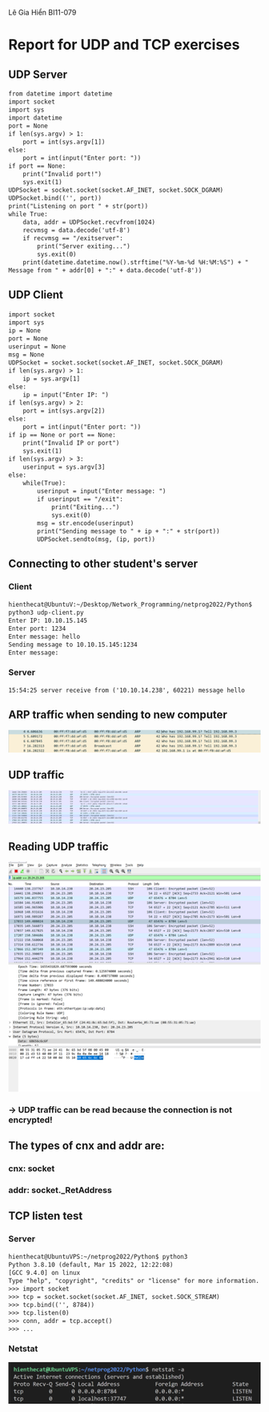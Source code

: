 Lê Gia Hiển BI11-079
# Report for UDP and TCP exercises
## UDP Server
```
from datetime import datetime
import socket
import sys
import datetime
port = None
if len(sys.argv) > 1:
    port = int(sys.argv[1])
else:
    port = int(input("Enter port: "))
if port == None:
    print("Invalid port!")
    sys.exit(1)
UDPSocket = socket.socket(socket.AF_INET, socket.SOCK_DGRAM)
UDPSocket.bind(('', port))
print("Listening on port " + str(port))
while True:
    data, addr = UDPSocket.recvfrom(1024)
    recvmsg = data.decode('utf-8')
    if recvmsg == "/exitserver":
        print("Server exiting...")
        sys.exit(0)
    print(datetime.datetime.now().strftime("%Y-%m-%d %H:%M:%S") + " Message from " + addr[0] + ":" + data.decode('utf-8'))
```
## UDP Client
```
import socket
import sys
ip = None
port = None
userinput = None
msg = None
UDPSocket = socket.socket(socket.AF_INET, socket.SOCK_DGRAM)
if len(sys.argv) > 1:
    ip = sys.argv[1]
else:
    ip = input("Enter IP: ")
if len(sys.argv) > 2:
    port = int(sys.argv[2])
else:
    port = int(input("Enter port: "))
if ip == None or port == None:
    print("Invalid IP or port")
    sys.exit(1)
if len(sys.argv) > 3:
    userinput = sys.argv[3]
else:
    while(True):
        userinput = input("Enter message: ")
        if userinput == "/exit":
            print("Exiting...")
            sys.exit(0)
        msg = str.encode(userinput)
        print("Sending message to " + ip + ":" + str(port))
        UDPSocket.sendto(msg, (ip, port))
```
## Connecting to other student's server 
### Client
```
hienthecat@UbuntuV:~/Desktop/Network_Programming/netprog2022/Python$ python3 udp-client.py
Enter IP: 10.10.15.145
Enter port: 1234
Enter message: hello
Sending message to 10.10.15.145:1234
Enter message: 
```
### Server
```
15:54:25 server receive from ('10.10.14.238', 60221) message hello
```
## ARP traffic when sending to new computer
![](https://raw.githubusercontent.com/hienthecat/netprog2022/main/Python/ARP.png)
## UDP traffic
![](https://raw.githubusercontent.com/hienthecat/netprog2022/main/Python/UDP_Packages.png)
## Reading UDP traffic
![](https://raw.githubusercontent.com/hienthecat/netprog2022/main/Python/UDP_Read.png)
### -> UDP traffic can be read because the connection is not encrypted!
## The types of cnx and addr are:
### cnx: socket
### addr: socket._RetAddress
## TCP listen test
### Server
```
hienthecat@UbuntuVPS:~/netprog2022/Python$ python3
Python 3.8.10 (default, Mar 15 2022, 12:22:08) 
[GCC 9.4.0] on linux
Type "help", "copyright", "credits" or "license" for more information.
>>> import socket 
>>> tcp = socket.socket(socket.AF_INET, socket.SOCK_STREAM)   
>>> tcp.bind(('', 8784))
>>> tcp.listen(0)
>>> conn, addr = tcp.accept()
>>> ...
```
### Netstat
![](https://raw.githubusercontent.com/hienthecat/netprog2022/main/Python/TCP_Listen.png)

